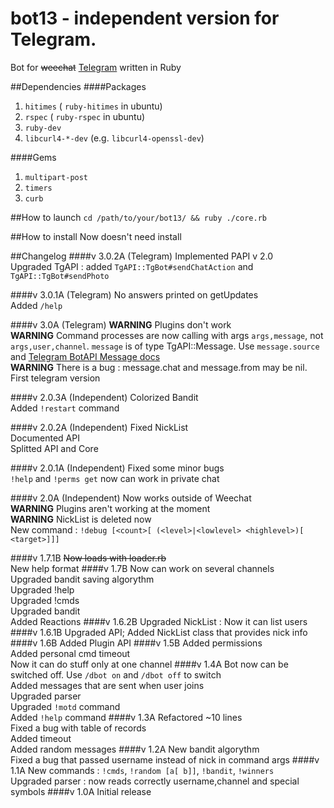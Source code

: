 # bot13 - independent version for Telegram.
Bot for <s>weechat</s> [Telegram](https://telegram.org) written in Ruby<br>

##Dependencies
####Packages
1. `hitimes` ( `ruby-hitimes` in ubuntu)
2. `rspec`	( `ruby-rspec` in ubuntu)
3. `ruby-dev`
4. `libcurl4-*-dev` (e.g. `libcurl4-openssl-dev`)

####Gems
1. `multipart-post`
2. `timers`
3. `curb`

##How to launch
`cd /path/to/your/bot13/ && ruby ./core.rb`

##How to install
Now doesn't need install

##Changelog
####v 3.0.2A (Telegram)
Implemented PAPI v 2.0<br>
Upgraded TgAPI : added `TgAPI::TgBot#sendChatAction` and `TgAPI::TgBot#sendPhoto`<br>

####v 3.0.1A (Telegram)
No answers printed on getUpdates<br>
Added `/help`

####v 3.0A (Telegram)
**WARNING** Plugins don't work<br>
**WARNING** Command processes are now calling with args `args,message`, not `args,user,channel`. `message` is of type TgAPI::Message. Use `message.source` and [Telegram BotAPI Message docs](https://core.telegram.org/bots/api#message)<br>
**WARNING** There is a bug : message.chat and message.from may be nil.
First telegram version<br>

####v 2.0.3A (Independent)
Colorized Bandit<br>
Added `!restart` command

####v 2.0.2A (Independent)
Fixed NickList<br>
Documented API<br>
Splitted API and Core 

####v 2.0.1A (Independent)
Fixed some minor bugs<br>
`!help` and `!perms get` now can work in private chat

####v 2.0A (Independent)
Now works outside of Weechat<br>
**WARNING** Plugins aren't working at the moment<br>
**WARNING** NickList is deleted now<br>
New command : `!debug [<count>[ (<level>|<lowlevel> <highlevel>)[ <target>]]]`

####v 1.7.1B
<s>Now loads with loader.rb</s><br>
New help format
####v 1.7B
Now can work on several channels<br>
Upgraded bandit saving algorythm<br>
Upgraded !help<br>
Upgraded !cmds<br>
Upgraded bandit<br>
Added Reactions
####v 1.6.2B
Upgraded NickList : Now it can list users
####v 1.6.1B
Upgraded API; Added NickList class that provides nick info
####v 1.6B
Added Plugin API
####v 1.5B
Added permissions<br>
Added personal cmd timeout<br>
Now it can do stuff only at one channel
####v 1.4A
Bot now can be switched off. Use `/dbot on` and `/dbot off` to switch<br>
Added messages that are sent when user joins<br>
Upgraded parser<br>
Upgraded `!motd` command<br>
Added `!help` command
####v 1.3A
Refactored ~10 lines<br>
Fixed a bug with table of records<br>
Added timeout<br>
Added random messages
####v 1.2A
New bandit algorythm<br>
Fixed a bug that passed username instead of nick in command args
####v 1.1A 
New commands : `!cmds`, `!random [a[ b]]`, `!bandit`, `!winners`<br>
Upgraded parser : now reads correctly username,channel and special symbols
####v 1.0A
Initial release

